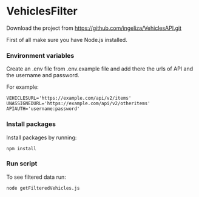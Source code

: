 # VehiclesFilter

Download the project from https://github.com/ingeliza/VehiclesAPI.git

First of all make sure you have Node.js installed.

### Environment variables
Create an .env file from .env.example file and add there the urls of API and the username and password.

For example:<br>
```
VEHICLESURL='https://example.com/api/v2/items'
UNASSIGNEDURL='https://example.com/api/v2/otheritems'
APIAUTH='username:password'
```

### Install packages
Install packages by running:
```
npm install
```

### Run script
To see filtered data run:
```
node getFilteredVehicles.js
```
